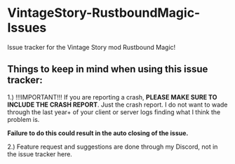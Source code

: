 # VintageStory-RustboundMagic-Issues
Issue tracker for the Vintage Story mod Rustbound Magic!

## Things to keep in mind when using this issue tracker:

1.) !!!IMPORTANT!!! If you are reporting a crash, **PLEASE MAKE SURE TO INCLUDE THE CRASH REPORT**. Just the crash report. I do not want to wade through the last year+ of your client or server logs finding what I think the problem is. 

  **Failure to do this could result in the auto closing of the issue.**

2.) Feature request and suggestions are done through my Discord, not in the issue tracker here. 
